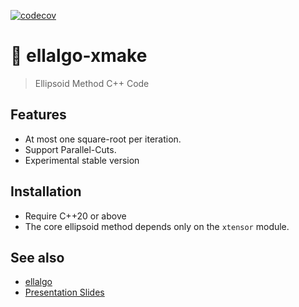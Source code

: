 [![codecov](https://codecov.io/gh/luk036/ellalgo-xmake/branch/master/graph/badge.svg?token=C9zdU6roDQ)](https://codecov.io/gh/luk036/ellalgo-xmake)

# 🏉 ellalgo-xmake

> Ellipsoid Method C++ Code

## Features

- At most one square-root per iteration.
- Support Parallel-Cuts.
- Experimental stable version

## Installation

- Require C++20 or above
- The core ellipsoid method depends only on the `xtensor` module.

## See also

- [ellalgo](https://github.com/luk036/ellalgo)
- [Presentation Slides](https://luk036.github.io/cvx)
